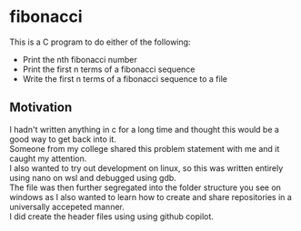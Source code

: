 # fibonacci

This is a C program to do either of the following:

- Print the nth fibonacci number
- Print the first n terms of a fibonacci sequence
- Write the first n terms of a fibonacci sequence to a file

 ## Motivation

I hadn't written anything in c for a long time and thought this would be a good way to get back into it. <br>
Someone from my college shared this problem statement with me and it caught my attention. <br>
I also wanted to try out development on linux, so this was written entirely using nano on wsl and debugged using gdb. <br>
The file was then further segregated into the folder structure you see on windows as I also wanted to learn how to create and share repositories in a universally accepeted manner. <br>
I did create the header files using using github copilot.
